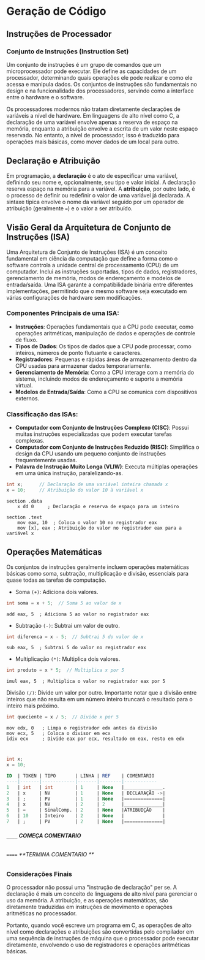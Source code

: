 # Geração de Código

## Instruções de Processador

### Conjunto de Instruções (Instruction Set)
Um conjunto de instruções é um grupo de comandos que um microprocessador pode executar. Ele define as capacidades de um processador, determinando quais operações ele pode realizar e como ele acessa e manipula dados. Os conjuntos de instruções são fundamentais no design e na funcionalidade dos processadores, servindo como a interface entre o hardware e o software.

Os processadores modernos não tratam diretamente declarações de variáveis a nível de hardware. Em linguagens de alto nível como C, a declaração de uma variável envolve apenas a reserva de espaço na memória, enquanto a atribuição envolve a escrita de um valor neste espaço reservado. No entanto, a nível de processador, isso é traduzido para operações mais básicas, como mover dados de um local para outro.

## Declaração e Atribuição
Em programação, a **declaração** é o ato de especificar uma variável, definindo seu nome e, opcionalmente, seu tipo e valor inicial. A declaração reserva espaço na memória para a variável. A **atribuição**, por outro lado, é o processo de definir ou redefinir o valor de uma variável já declarada. A sintaxe típica envolve o nome da variável seguido por um operador de atribuição (geralmente `=`) e o valor a ser atribuído.

## Visão Geral da Arquitetura de Conjunto de Instruções (ISA)
Uma Arquitetura de Conjunto de Instruções (ISA) é um conceito fundamental em ciência da computação que define a forma como o software controla a unidade central de processamento (CPU) de um computador. Inclui as instruções suportadas, tipos de dados, registradores, gerenciamento de memória, modos de endereçamento e modelos de entrada/saída. Uma ISA garante a compatibilidade binária entre diferentes implementações, permitindo que o mesmo software seja executado em várias configurações de hardware sem modificações.

### Componentes Principais de uma ISA:

- **Instruções**: Operações fundamentais que a CPU pode executar, como operações aritméticas, manipulação de dados e operações de controle de fluxo.
- **Tipos de Dados**: Os tipos de dados que a CPU pode processar, como inteiros, números de ponto flutuante e caracteres.
- **Registradores**: Pequenas e rápidas áreas de armazenamento dentro da CPU usadas para armazenar dados temporariamente.
- **Gerenciamento de Memória**: Como a CPU interage com a memória do sistema, incluindo modos de endereçamento e suporte a memória virtual.
- **Modelos de Entrada/Saída**: Como a CPU se comunica com dispositivos externos.

### Classificação das ISAs:

- **Computador com Conjunto de Instruções Complexo (CISC)**: Possui muitas instruções especializadas que podem executar tarefas complexas.
- **Computador com Conjunto de Instruções Reduzido (RISC)**: Simplifica o design da CPU usando um pequeno conjunto de instruções frequentemente usadas.
- **Palavra de Instrução Muito Longa (VLIW)**: Executa múltiplas operações em uma única instrução, paralelizando-as.


```c
int x;      // Declaração de uma variável inteira chamada x
x = 10;     // Atribuição do valor 10 à variável x
```

```assembly
section .data
    x dd 0     ; Declaração e reserva de espaço para um inteiro

section .text
    mov eax, 10  ; Coloca o valor 10 no registrador eax
    mov [x], eax ; Atribuição do valor no registrador eax para a variável x
```

## **Operações Matemáticas**
Os conjuntos de instruções geralmente incluem operações matemáticas básicas como soma, subtração, multiplicação e divisão, essenciais para quase todas as tarefas de computação.

- Soma `(+)`: Adiciona dois valores.
```c
int soma = x + 5;  // Soma 5 ao valor de x
```
```
add eax, 5  ; Adiciona 5 ao valor no registrador eax
```

- Subtração `(-)`: Subtrai um valor de outro.
```c
int diferenca = x - 5;  // Subtrai 5 do valor de x
```
```
sub eax, 5  ; Subtrai 5 do valor no registrador eax
```
- Multiplicação `(*)`: Multiplica dois valores.
```c
int produto = x * 5;  // Multiplica x por 5
```
```
imul eax, 5  ; Multiplica o valor no registrador eax por 5
```
Divisão `(/)`: Divide um valor por outro. Importante notar que a divisão entre inteiros que não resulta em um número inteiro truncará o resultado para o inteiro mais próximo.
```c
int quociente = x / 5;  // Divide x por 5
```

```
mov edx, 0   ; Limpa o registrador edx antes da divisão
mov ecx, 5   ; Coloca o divisor em ecx
idiv ecx     ; Divide eax por ecx, resultado em eax, resto em edx
```
#
```c
int x;
x = 10;
```

```sql
ID  | TOKEN | TIPO       | LINHA | REF    | COMENTÁRIO
----|-------|------------|-------|--------|------------
1   | int   | int        | 1     | None   |______________.
2   | x     | NV         | 1     | None   | DECLARAÇÃO ->|
3   | ;     | PV         | 1     | None   |==============|
4   | x     | NV         | 2     | 2      |______________|
5   | =     | SinalComp. | 2     | None   |ATRIBUIÇÃO    |
6   | 10    | Inteiro    | 2     | None   |              |
7   | ;     | PV         | 2     | None   |==============|

```
###### `____` **COMEÇA COMENTARIO**
###### `====` **TERMINA COMENTARIO **

### **Considerações Finais**
O processador não possui uma "instrução de declaração" per se. A declaração é mais um conceito de linguagens de alto nível para gerenciar o uso da memória. A atribuição, e as operações matemáticas, são diretamente traduzidas em instruções de movimento e operações aritméticas no processador.

Portanto, quando você escreve um programa em C, as operações de alto nível como declarações e atribuições são convertidas pelo compilador em uma sequência de instruções de máquina que o processador pode executar diretamente, envolvendo o uso de registradores e operações aritméticas básicas.
